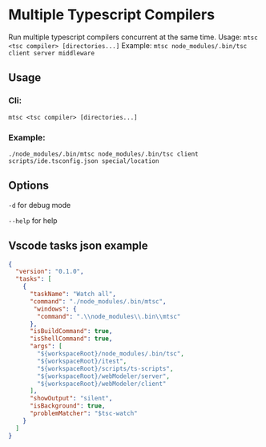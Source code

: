 # Multiple Typescript Compilers
Run multiple typescript compilers concurrent at the same time. Usage: `mtsc <tsc compiler> [directories...]` Example: `mtsc node_modules/.bin/tsc client server middleware`

## Usage
### Cli:
`mtsc <tsc compiler> [directories...]`

### Example:
`./node_modules/.bin/mtsc node_modules/.bin/tsc client scripts/ide.tsconfig.json special/location`

## Options
`-d` for debug mode

`--help` for help

## Vscode tasks json example
```json
{
  "version": "0.1.0",
  "tasks": [
    {
      "taskName": "Watch all",
      "command": "./node_modules/.bin/mtsc",
       "windows": {
        "command": ".\\node_modules\\.bin\\mtsc"
      },
      "isBuildCommand": true,
      "isShellCommand": true,
      "args": [
        "${workspaceRoot}/node_modules/.bin/tsc",
        "${workspaceRoot}/itest",
        "${workspaceRoot}/scripts/ts-scripts",
        "${workspaceRoot}/webModeler/server",
        "${workspaceRoot}/webModeler/client"
      ],
      "showOutput": "silent",
      "isBackground": true,
      "problemMatcher": "$tsc-watch"
    }
  ]
}
```

